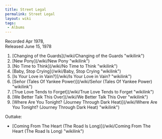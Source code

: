 ```yaml
---
title: Street Legal
permalink: Street Legal
layout: wiki
tags:
 - Albums
---
```


Recorded Apr 1978,  
Released June 15, 1978

1.  [Changing of the Guards](/wiki/Changing of the Guards "wikilink")
2.  [New Pony](/wiki/New Pony "wikilink")
3.  [No Time to Think](/wiki/No Time to Think "wikilink")
4.  [Baby, Stop Crying](/wiki/Baby, Stop Crying "wikilink")
5.  [Is Your Love in Vain?](/wiki/Is Your Love in Vain? "wikilink")
6.  [Señor (Tales Of Yankee
    Power)](/wiki/Señor (Tales Of Yankee Power) "wikilink")
7.  [True Love Tends to Forget](/wiki/True Love Tends to Forget "wikilink")
8.  [We Better Talk This Over](/wiki/We Better Talk This Over "wikilink")
9.  [Where Are You Tonight? (Journey Through Dark
    Heat)](/wiki/Where Are You Tonight? (Journey Through Dark Heat) "wikilink")

Outtake:

-   [Coming From The Heart (The Road Is
    Long)](/wiki/Coming From The Heart (The Road Is Long) "wikilink")

